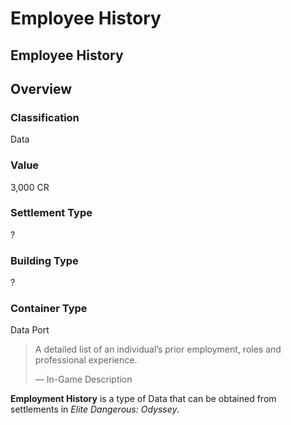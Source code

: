 # Employee History
## Employee History

## Overview

### Classification

Data

### Value

3,000 CR

### Settlement Type

?

### Building Type

?

### Container Type

Data Port

> 
> 
> A detailed list of an individual’s prior employment, roles and professional experience.
> 
> 
> — In-Game Description
> 

**Employment History** is a type of Data that can be obtained from settlements in *Elite Dangerous: Odyssey*.